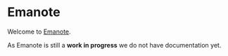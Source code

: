 # Emanote

Welcome to [Emanote](https://github.com/srid/emanote).

As Emanote is still a **work in progress** we do not have documentation yet.
